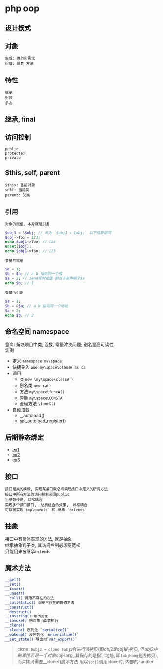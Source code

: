 # php oop

## [设计模式](dp.md)  

## 对象  

    生成: 类的实例化  
    组成: 属性 方法  

## 特性  

    继承  
    封装  
    多态  

## 继承, final  

## 访问控制  

    public  
    protected  
    private  

## $this, self, parent

    $this: 当前对象  
    self: 当前类  
    parent: 父类  

## 引用  

    对象的赋值, 本身就是引用.

```php
$obj1 = &$obj; // 改为 `$obj1 = $obj;` 以下结果相同
$obj->foo = 123;
echo $obj1->foo; // 123
unset($obj);
echo $obj1->foo; // 123
```

    变量的赋值

```php
$a = 1;
$b = $a; // a b 指向同一个值
$a = 2; // zend写时赋值 相当于新声明了$a
echo $b; // 1
```

    变量的引用

```php
$a = 1;
$b = &$a; // a b 指向同一个地址
$a = 2;
echo $b; // 2
```

## 命名空间 namespace  

意义: 解决项目中类, 函数, 常量冲突问题; 别名提高可读性.  
实例  

- 定义 `namespace my\space`  
- 快捷导入 `use my\space\classA as ca`  
- 调用  
  - 类 `new \my\space\classA()`  
  - 别名类 `new ca()`  
  - 方法 `my\space\funcA()`  
  - 常量 `my\space\CONSTA`  
  - 全局方法 `\funcG()`  
- 自动加载  
  - __autoload()  
  - spl_autoload_register()  

## 后期静态绑定  

- [ex1](src/php/late_static_bindings1.php)  
- [ex2](src/php/late_static_bindings2.php)  
- [ex3](src/php/late_static_bindings3.php)  

## 接口  

    接口是类的模板, 实现某接口就必须实现接口中定义的所有方法  
    接口中所有方法的访问控制必须public  
    当参数传递, 以松耦合  
    实现多个接口接口,  达到组合的效果,  以松耦合  
    可以被实现`implements` 和 继承 `extends`  

## 抽象  

接口中有具体实现的方法,  就是抽象  
继承抽象的子类, 其访问控制必须更宽松  
只能用来被继承`extends`  

## 魔术方法  

```bash
__get()  
__set()  
__isset()  
__unset()  
__call() 调用不存在的方法  
__callStatic() 调用不存在的静态方法  
__construct()  
__destruct()  
__toString() 输出对象  
__invoke() 把对象当函数执行  
__clone()  
__sleep() 序列化 `serialize()`  
__wakeup() 反序列化 `unserialize()`  
__set_state() 导出时`var_export()`  
```

> clone: `$obj2 = clone $obj1`会进行浅拷贝(即$obj2是$obj1的拷贝, 但$obj2中的属性若是一个对象$objHang, 其保存的是指针地址, 即`$objHang`是浅拷贝), 而深拷贝需要__clone()魔术方法.用以`$obj1`调用clone时, 内部的handler

